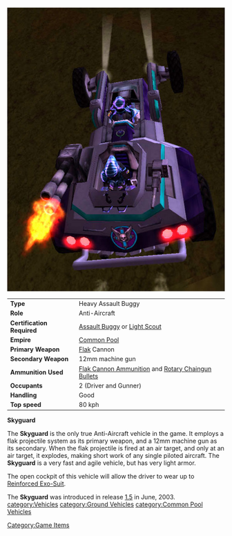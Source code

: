![](images/Skyguard.jpg "Skyguard.jpg")

|                            |                                                                                                                                     |
| -------------------------- | ----------------------------------------------------------------------------------------------------------------------------------- |
| **Type**                   | Heavy Assault Buggy                                                                                                                 |
| **Role**                   | Anti-Aircraft                                                                                                                       |
| **Certification Required** | [Assault Buggy](<Assault_Buggy_(Certification)> "wikilink") or [Light Scout](Light_Scout.md "wikilink")                             |
| **Empire**                 | [Common Pool](Common_Pool.md "wikilink")                                                                                            |
| **Primary Weapon**         | [Flak](Flak.md "wikilink") Cannon                                                                                                   |
| **Secondary Weapon**       | 12mm machine gun                                                                                                                    |
| **Ammunition Used**        | [Flak Cannon Ammunition](Flak_Cannon_Ammunition.md "wikilink") and [Rotary Chaingun Bullets](Rotary_Chaingun_Bullets.md "wikilink") |
| **Occupants**              | 2 (Driver and Gunner)                                                                                                               |
| **Handling**               | Good                                                                                                                                |
| **Top speed**              | 80 kph                                                                                                                              |

**Skyguard**

The **Skyguard** is the only true Anti-Aircraft vehicle in the game. It
employs a flak projectile system as its primary weapon, and a 12mm
machine gun as its secondary. When the flak projectile is fired at an
air target, and only at an air target, it explodes, making short work of
any single piloted aircraft. The **Skyguard** is a very fast and agile
vehicle, but has very light armor.

The open cockpit of this vehicle will allow the driver to wear up to
[Reinforced Exo-Suit](Reinforced_Exo.$1.md "wikilink").

The **Skyguard** was introduced in release [1.5](1.md.5 "wikilink") in
June, 2003. [category:Vehicles](category:Vehicles.md "wikilink")
[category:Ground Vehicles](category:Ground_Vehicles.md "wikilink")
[category:Common Pool
Vehicles](category:Common_Pool_Vehicles.md "wikilink")

[Category:Game Items](Category:Game_Items.md "wikilink")
